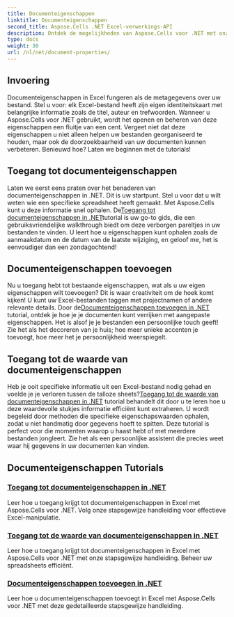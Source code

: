 ```yaml
---
title: Documenteigenschappen
linktitle: Documenteigenschappen
second_title: Aspose.Cells .NET Excel-verwerkings-API
description: Ontdek de mogelijkheden van Aspose.Cells voor .NET met onze uitgebreide tutorials over documenteigenschappen om uw vaardigheden op het gebied van Excel-bestandsbeheer te verbeteren.
type: docs
weight: 30
url: /nl/net/document-properties/
---
```

## Invoering

Documenteigenschappen in Excel fungeren als de metagegevens over uw bestand. Stel u voor: elk Excel-bestand heeft zijn eigen identiteitskaart met belangrijke informatie zoals de titel, auteur en trefwoorden. Wanneer u Aspose.Cells voor .NET gebruikt, wordt het openen en beheren van deze eigenschappen een fluitje van een cent. Vergeet niet dat deze eigenschappen u niet alleen helpen uw bestanden georganiseerd te houden, maar ook de doorzoekbaarheid van uw documenten kunnen verbeteren. Benieuwd hoe? Laten we beginnen met de tutorials!

## Toegang tot documenteigenschappen
 Laten we eerst eens praten over het benaderen van documenteigenschappen in .NET. Dit is uw startpunt. Stel u voor dat u wilt weten wie een specifieke spreadsheet heeft gemaakt. Met Aspose.Cells kunt u deze informatie snel ophalen. De[Toegang tot documenteigenschappen in .NET](./accessing-document-properties/)tutorial is uw go-to gids, die een gebruiksvriendelijke walkthrough biedt om deze verborgen pareltjes in uw bestanden te vinden. U leert hoe u eigenschappen kunt ophalen zoals de aanmaakdatum en de datum van de laatste wijziging, en geloof me, het is eenvoudiger dan een zondagochtend!

## Documenteigenschappen toevoegen
 Nu u toegang hebt tot bestaande eigenschappen, wat als u uw eigen eigenschappen wilt toevoegen? Dit is waar creativiteit om de hoek komt kijken! U kunt uw Excel-bestanden taggen met projectnamen of andere relevante details. Door de[Documenteigenschappen toevoegen in .NET](./adding-document-properties/) tutorial, ontdek je hoe je je documenten kunt verrijken met aangepaste eigenschappen. Het is alsof je je bestanden een persoonlijke touch geeft! Zie het als het decoreren van je huis; hoe meer unieke accenten je toevoegt, hoe meer het je persoonlijkheid weerspiegelt.

## Toegang tot de waarde van documenteigenschappen
 Heb je ooit specifieke informatie uit een Excel-bestand nodig gehad en voelde je je verloren tussen de talloze sheets?[Toegang tot de waarde van documenteigenschappen in .NET](./accessing-value-of-document-properties/) tutorial behandelt dit door u te leren hoe u deze waardevolle stukjes informatie efficiënt kunt extraheren. U wordt begeleid door methoden die specifieke eigenschapswaarden ophalen, zodat u niet handmatig door gegevens hoeft te spitten. Deze tutorial is perfect voor die momenten waarop u haast hebt of met meerdere bestanden jongleert. Zie het als een persoonlijke assistent die precies weet waar hij gegevens in uw documenten kan vinden.

## Documenteigenschappen Tutorials
### [Toegang tot documenteigenschappen in .NET](./accessing-document-properties/)
Leer hoe u toegang krijgt tot documenteigenschappen in Excel met Aspose.Cells voor .NET. Volg onze stapsgewijze handleiding voor effectieve Excel-manipulatie.
### [Toegang tot de waarde van documenteigenschappen in .NET](./accessing-value-of-document-properties/)
Leer hoe u toegang krijgt tot documenteigenschappen in Excel met Aspose.Cells voor .NET met onze stapsgewijze handleiding. Beheer uw spreadsheets efficiënt.
### [Documenteigenschappen toevoegen in .NET](./adding-document-properties/)
Leer hoe u documenteigenschappen toevoegt in Excel met Aspose.Cells voor .NET met deze gedetailleerde stapsgewijze handleiding.